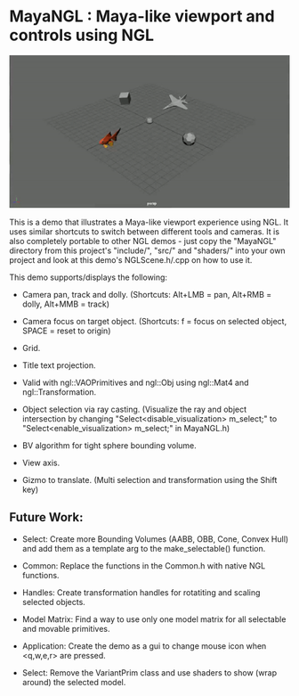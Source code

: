 # MayaNGL : Maya-like viewport and controls using NGL

<p align="center">
  <img src="mayangl_demo.gif">
</p>

This is a demo that illustrates a Maya-like viewport experience using NGL. It uses similar shortcuts to switch between different tools and cameras.
It is also completely portable to other NGL demos - just copy the "MayaNGL" directory from this project's "include/", "src/" and "shaders/" into your own project and look at this demo's NGLScene.h/.cpp on how to use it.

This demo supports/displays the following:

- Camera pan, track and dolly. (Shortcuts: Alt+LMB = pan, Alt+RMB = dolly, Alt+MMB = track)

- Camera focus on target object. (Shortcuts: f = focus on selected object, SPACE = reset to origin)

- Grid.

- Title text projection.

- Valid with ngl::VAOPrimitives and ngl::Obj using ngl::Mat4 and ngl::Transformation.

- Object selection via ray casting. (Visualize the ray and object intersection by changing "Select<disable_visualization> m_select;" to "Select<enable_visualization> m_select;" in MayaNGL.h)

- BV algorithm for tight sphere bounding volume.

- View axis.

- Gizmo to translate. (Multi selection and transformation using the Shift key)


## Future Work:

- Select: Create more Bounding Volumes (AABB, OBB, Cone, Convex Hull) and add them as a template arg to the make_selectable() function.

- Common: Replace the functions in the Common.h with native NGL functions.

- Handles: Create transformation handles for rotatiting and scaling selected objects.

- Model Matrix: Find a way to use only one model matrix for all selectable and movable primitives.

- Application: Create the demo as a gui to change mouse icon when <q,w,e,r> are pressed.

- Select: Remove the VariantPrim class and use shaders to show (wrap around) the selected model.
